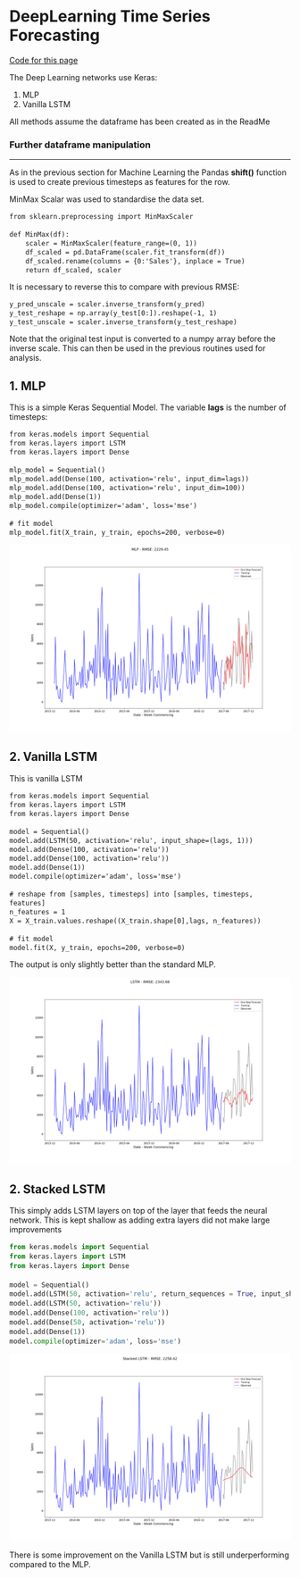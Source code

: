 # DeepLearning Time Series Forecasting

[Code for this page](https://nbviewer.jupyter.org/github/AriadneData/Python_Time_Series/blob/master/TimeSeries_Keras.ipynb)

The Deep Learning networks use Keras:

1. MLP
2. Vanilla LSTM

All methods assume the dataframe has been created as in the ReadMe

### Further dataframe manipulation

------

As in the previous section for Machine Learning the Pandas **shift()** function is used to create previous timesteps as features for the row.

MinMax Scalar was used to standardise the data set.

```
from sklearn.preprocessing import MinMaxScaler

def MinMax(df):
    scaler = MinMaxScaler(feature_range=(0, 1))
    df_scaled = pd.DataFrame(scaler.fit_transform(df))
    df_scaled.rename(columns = {0:'Sales'}, inplace = True)
    return df_scaled, scaler
```

It is necessary to reverse this to compare with previous RMSE:

```
y_pred_unscale = scaler.inverse_transform(y_pred)
y_test_reshape = np.array(y_test[0:]).reshape(-1, 1)
y_test_unscale = scaler.inverse_transform(y_test_reshape)
```

Note that the original test input is converted to a numpy array before the inverse scale. This can then be used in the previous routines used for analysis.

## 1. MLP

This is a simple Keras Sequential Model. The variable **lags** is the number of timesteps:

```
from keras.models import Sequential
from keras.layers import LSTM
from keras.layers import Dense

mlp_model = Sequential()
mlp_model.add(Dense(100, activation='relu', input_dim=lags))
mlp_model.add(Dense(100, activation='relu', input_dim=100))
mlp_model.add(Dense(1))
mlp_model.compile(optimizer='adam', loss='mse')

# fit model
mlp_model.fit(X_train, y_train, epochs=200, verbose=0)
```

[![img](https://github.com/AriadneData/Python_Time_Series/raw/master/images/MLP.png)](https://github.com/AriadneData/Python_Time_Series/blob/master/images/MLP.png)

## 2. Vanilla LSTM

This is vanilla LSTM

```
from keras.models import Sequential
from keras.layers import LSTM
from keras.layers import Dense

model = Sequential()
model.add(LSTM(50, activation='relu', input_shape=(lags, 1)))
model.add(Dense(100, activation='relu'))
model.add(Dense(100, activation='relu'))
model.add(Dense(1))
model.compile(optimizer='adam', loss='mse')

# reshape from [samples, timesteps] into [samples, timesteps, features]
n_features = 1
X = X_train.values.reshape((X_train.shape[0],lags, n_features))

# fit model
model.fit(X, y_train, epochs=200, verbose=0)
```

The output is only slightly better than the standard MLP.

[![Vanilla LSTM](images/LSTM.png)](images/LSTM.png)

## 2. Stacked LSTM

This simply adds LSTM layers on top of the layer that feeds the neural network. This is kept shallow as adding extra layers did not make large improvements

```python
from keras.models import Sequential
from keras.layers import LSTM
from keras.layers import Dense

model = Sequential()
model.add(LSTM(50, activation='relu', return_sequences = True, input_shape=(lags, 1)))
model.add(LSTM(50, activation='relu'))
model.add(Dense(100, activation='relu'))
model.add(Dense(50, activation='relu'))
model.add(Dense(1))
model.compile(optimizer='adam', loss='mse')
```



![Stacked LSTM](images\Stacked_LSTM.png)

There is some improvement on the Vanilla LSTM but is still underperforming compared to the MLP.